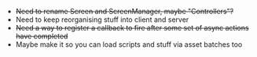 * <del>Need to rename Screen and ScreenManager, maybe "Controllers"?</del>
* Need to keep reorganising stuff into client and server
* <del>Need a way to register a callback to fire after some set of async actions have completed</del>
* Maybe make it so you can load scripts and stuff via asset batches too